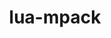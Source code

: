 ---
title: "lua-mpack"
layout: cache
categories: [package, develop]
meta: {"compilers": ["gcc@=10.2.1", "gcc@=10.5.0", "gcc@=13.3.0", "gcc@=7.5.0"], "num_specs": 10, "num_specs_by_stack": {"developer-tools": 3, "developer-tools-aarch64-linux-gnu": 2, "developer-tools-manylinux2014": 1, "developer-tools-x86_64_v3-linux-gnu": 2, "root": 10}, "oss": ["centos7", "rhel8", "ubuntu18.04"], "platforms": ["linux"], "stacks": ["developer-tools", "developer-tools-aarch64-linux-gnu", "developer-tools-manylinux2014", "developer-tools-x86_64_v3-linux-gnu", "root"], "targets": ["aarch64", "x86_64_v3"], "versions": ["1.0.12"]}
spec_details: [{"compiler": "gcc@=13.3.0", "hash": "4wyr6e3beocs6jmtppeimfwa6kui2iyb", "os": "rhel8", "platform": "linux", "size": "-", "stacks": ["developer-tools-aarch64-linux-gnu", "root"], "target": "aarch64", "variants": ["build_system=lua"], "versions": ["1.0.12"]}, {"compiler": "gcc@=7.5.0", "hash": "6675mqh6ocvdv7paecvqozphyvfoge5n", "os": "ubuntu18.04", "platform": "linux", "size": "-", "stacks": ["developer-tools", "root"], "target": "x86_64_v3", "variants": ["build_system=lua"], "versions": ["1.0.12"]}, {"compiler": "gcc@=7.5.0", "hash": "eehqc3futou2l2gfpqne5sfkbtmlgive", "os": "ubuntu18.04", "platform": "linux", "size": "-", "stacks": ["developer-tools", "root"], "target": "x86_64_v3", "variants": ["build_system=lua"], "versions": ["1.0.12"]}, {"compiler": "gcc@=10.5.0", "hash": "ehwjf5rse4fvd2ppwpekcklznbyjbml2", "os": "centos7", "platform": "linux", "size": "-", "stacks": ["developer-tools-x86_64_v3-linux-gnu", "root"], "target": "x86_64_v3", "variants": ["build_system=lua"], "versions": ["1.0.12"]}, {"compiler": "gcc@=10.5.0", "hash": "gu4ieoqxzuze2lcjxlgcqhbnnpj7ho2j", "os": "centos7", "platform": "linux", "size": "-", "stacks": ["root"], "target": "x86_64_v3", "variants": ["build_system=lua"], "versions": ["1.0.12"]}, {"compiler": "gcc@=13.3.0", "hash": "huzrzkg6doohkuj3ijiczgtus7mo4ojo", "os": "rhel8", "platform": "linux", "size": "-", "stacks": ["root"], "target": "aarch64", "variants": ["build_system=lua"], "versions": ["1.0.12"]}, {"compiler": "gcc@=10.2.1", "hash": "odwbjc5av2kiuv3sa7zncpok6krnync7", "os": "centos7", "platform": "linux", "size": "-", "stacks": ["developer-tools-manylinux2014", "root"], "target": "x86_64_v3", "variants": ["build_system=lua"], "versions": ["1.0.12"]}, {"compiler": "gcc@=7.5.0", "hash": "pajl6ov7ct26atod5erb6om2yvenpx7i", "os": "ubuntu18.04", "platform": "linux", "size": "-", "stacks": ["developer-tools", "root"], "target": "x86_64_v3", "variants": ["build_system=lua"], "versions": ["1.0.12"]}, {"compiler": "gcc@=10.5.0", "hash": "tfk2hq3dqq3nou5frijjp7ub5cdgkvhs", "os": "centos7", "platform": "linux", "size": "-", "stacks": ["developer-tools-x86_64_v3-linux-gnu", "root"], "target": "x86_64_v3", "variants": ["build_system=lua"], "versions": ["1.0.12"]}, {"compiler": "gcc@=13.3.0", "hash": "zawvbtfq3jgaulebccr5vm5m4pfvjywl", "os": "rhel8", "platform": "linux", "size": "-", "stacks": ["developer-tools-aarch64-linux-gnu", "root"], "target": "aarch64", "variants": ["build_system=lua"], "versions": ["1.0.12"]}]
---